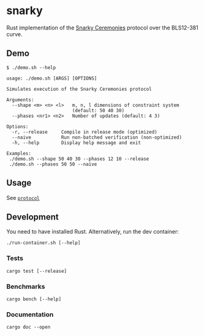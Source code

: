 # snarky

Rust implementation of the [Snarky Ceremonies](https://eprint.iacr.org/2021/219.pdf) protocol
over the BLS12-381 curve.

## Demo

```
$ ./demo.sh --help

usage: ./demo.sh [ARGS] [OPTIONS]

Simulates execution of the Snarky Ceremonies protocol

Arguments:
  --shape <m> <n> <l>   m, n, l dimensions of constraint system 
                        (default: 50 40 30)
  --phases <nr1> <n2>   Number of updates (default: 4 3)

Options:
  -r, --release     Compile in release mode (optimized)
  --naive           Run non-batched verification (non-optimized)
  -h, --help        Display help message and exit

Examples:
 ./demo.sh --shape 50 40 30 --phases 12 10 --release
 ./demo.sh --phases 50 50 --naive

```

## Usage

See [`protocol`](./protocol)

## Development

You need to have installed Rust. Alternatively, run the dev container:

```commandline
./run-container.sh [--help]
```

### Tests

```commandline
cargo test [--release]
```

### Benchmarks

```commandline
cargo bench [--help]
```

### Documentation

```commandline
cargo doc --open
```
